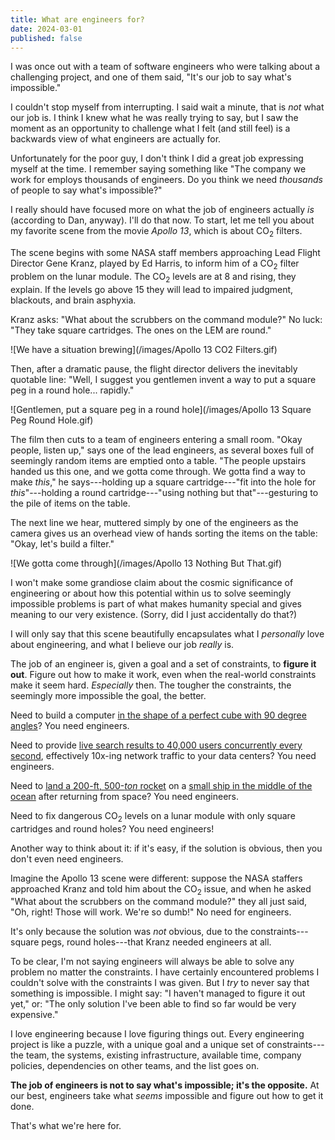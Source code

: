 ```yaml
---
title: What are engineers for?
date: 2024-03-01
published: false
---
```


I was once out with a team of software engineers who were talking about a challenging project, and one of them said, "It's our job to say what's impossible."

I couldn't stop myself from interrupting. I said wait a minute, that is _not_ what our job is. I think I knew what he was really trying to say, but I saw the moment as an opportunity to challenge what I felt (and still feel) is a backwards view of what engineers are actually for.

Unfortunately for the poor guy, I don't think I did a great job expressing myself at the time. I remember saying something like "The company we work for employs thousands of engineers. Do you think we need _thousands_ of people to say what's impossible?"

I really should have focused more on what the job of engineers actually _is_ (according to Dan, anyway). I'll do that now. To start, let me tell you about my favorite scene from the movie _Apollo 13_, which is about CO<sub>2</sub> filters.

The scene begins with some NASA staff members approaching Lead Flight Director Gene Kranz, played by Ed Harris, to inform him of a CO<sub>2</sub> filter problem on the lunar module. The CO<sub>2</sub> levels are at 8 and rising, they explain. If the levels go above 15 they will lead to impaired judgment, blackouts, and brain asphyxia.

Kranz asks: "What about the scrubbers on the command module?" No luck: "They take square cartridges. The ones on the LEM are round."

![We have a situation brewing](/images/Apollo 13 CO2 Filters.gif)

Then, after a dramatic pause, the flight director delivers the inevitably quotable line: "Well, I suggest you gentlemen invent a way to put a square peg in a round hole... rapidly."

![Gentlemen, put a square peg in a round hole](/images/Apollo 13 Square Peg Round Hole.gif)

The film then cuts to a team of engineers entering a small room. "Okay people, listen up," says one of the lead engineers, as several boxes full of seemingly random items are emptied onto a table. "The people upstairs handed us this one, and we gotta come through. We gotta find a way to make _this_," he says---holding up a square cartridge---"fit into the hole for _this_"---holding a round cartridge---"using nothing but that"---gesturing to the pile of items on the table.

The next line we hear, muttered simply by one of the engineers as the camera gives us an overhead view of hands sorting the items on the table: "Okay, let's build a filter."

![We gotta come through](/images/Apollo 13 Nothing But That.gif)

I won't make some grandiose claim about the cosmic significance of engineering or about how this potential within us to solve seemingly impossible problems is part of what makes humanity special and gives meaning to our very existence. (Sorry, did I just accidentally do that?)

I will only say that this scene beautifully encapsulates what I _personally_ love about engineering, and what I believe our job _really_ is.

The job of an engineer is, given a goal and a set of constraints, to **figure it out**. Figure out how to make it work, even when the real-world constraints make it seem hard. _Especially_ then. The tougher the constraints, the seemingly more impossible the goal, the better.

Need to build a computer [in the shape of a perfect cube with 90 degree angles][1]? You need engineers.

Need to provide [live search results to 40,000 users concurrently every second][2], effectively 10x-ing network traffic to your data centers? You need engineers.

Need to [land a 200-ft, 500-_ton_ rocket][3] on a [small ship in the middle of the ocean][4] after returning from space? You need engineers.

Need to fix dangerous CO<sub>2</sub> levels on a lunar module with only square cartridges and round holes? You need engineers!

Another way to think about it: if it's easy, if the solution is obvious, then you don't even need engineers.

Imagine the Apollo 13 scene were different: suppose the NASA staffers approached Kranz and told him about the CO<sub>2</sub> issue, and when he asked "What about the scrubbers on the command module?" they all just said, "Oh, right! Those will work. We're so dumb!" No need for engineers.

It's only because the solution was _not_ obvious, due to the constraints---square pegs, round holes---that Kranz needed engineers at all.

To be clear, I'm not saying engineers will always be able to solve any problem no matter the constraints. I have certainly encountered problems I couldn't solve with the constraints I was given. But I _try_ to never say that something is impossible. I might say: "I haven't managed to figure it out yet," or: "The only solution I've been able to find so far would be very expensive."

I love engineering because I love figuring things out. Every engineering project is like a puzzle, with a unique goal and a unique set of constraints---the team, the systems, existing infrastructure, available time, company policies, dependencies on other teams, and the list goes on.

**The job of engineers is not to say what's impossible; it's the opposite.** At our best, engineers take what _seems_ impossible and figure out how to get it done.

That's what we're here for.

[1]: https://www.fastcompany.com/3056684/remembering-the-design-legacy-of-steve-jobss-other-great-computer-company
[2]: https://googleblog.blogspot.com/2010/09/search-now-faster-than-speed-of-type.html
[3]: https://en.wikipedia.org/wiki/Falcon_9_flight_20
[4]: https://www.youtube.com/watch?v=sYmQQn_ZSys
